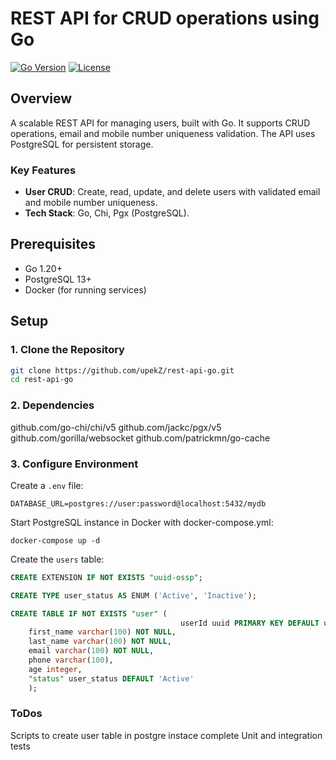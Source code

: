 # REST API for CRUD operations using Go

[![Go Version](https://img.shields.io/badge/Go-1.20+-00ADD8)](https://golang.org/)
[![License](https://img.shields.io/badge/License-MIT-blue.svg)](LICENSE)

## Overview
A scalable REST API for managing users, built with Go. It supports CRUD operations, email and mobile number uniqueness validation. The API uses PostgreSQL for persistent storage.

### Key Features
- **User CRUD**: Create, read, update, and delete users with validated email and mobile number uniqueness.
- **Tech Stack**: Go, Chi, Pgx (PostgreSQL).

## Prerequisites
- Go 1.20+
- PostgreSQL 13+
- Docker (for running services)

## Setup

### 1. Clone the Repository
```bash
git clone https://github.com/upekZ/rest-api-go.git
cd rest-api-go
```

### 2. Dependencies
github.com/go-chi/chi/v5
github.com/jackc/pgx/v5
github.com/gorilla/websocket
github.com/patrickmn/go-cache

### 3. Configure Environment
Create a `.env` file:
```env
DATABASE_URL=postgres://user:password@localhost:5432/mydb
```
Start PostgreSQL instance in Docker with docker-compose.yml:
```env
docker-compose up -d
```

Create the `users` table:
```sql
CREATE EXTENSION IF NOT EXISTS "uuid-ossp";

CREATE TYPE user_status AS ENUM ('Active', 'Inactive');

CREATE TABLE IF NOT EXISTS "user" (
                                      userId uuid PRIMARY KEY DEFAULT uuid_generate_v4(),
    first_name varchar(100) NOT NULL,
    last_name varchar(100) NOT NULL,
    email varchar(100) NOT NULL,
    phone varchar(100),
    age integer,
    "status" user_status DEFAULT 'Active'
    );
```


### ToDos

Scripts to create user table in postgre instace
complete Unit and integration tests
